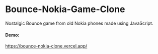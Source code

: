 # Bounce-Nokia-Game-Clone
Nostalgic Bounce game from old Nokia phones made using JavaScript.

#### Demo:
https://bounce-nokia-clone.vercel.app/